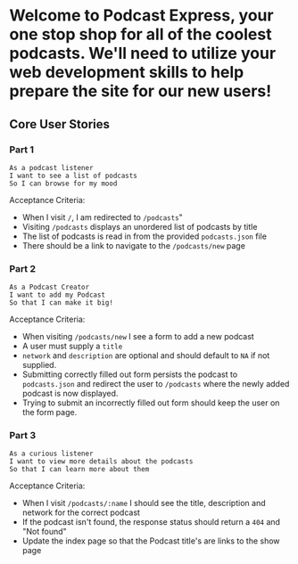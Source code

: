 # Welcome to Podcast Express, your one stop shop for all of the coolest podcasts. We'll need to utilize your web development skills to help prepare the site for our new users!

## Core User Stories

### Part 1

```no-highlight
As a podcast listener
I want to see a list of podcasts
So I can browse for my mood
```

Acceptance Criteria:

- When I visit `/`, I am redirected to `/podcasts`"
- Visiting `/podcasts` displays an unordered list of podcasts by title
- The list of podcasts is read in from the provided `podcasts.json` file
- There should be a link to navigate to the `/podcasts/new` page

### Part 2

```no-highlight
As a Podcast Creator
I want to add my Podcast
So that I can make it big!
```

Acceptance Criteria:

- When visiting `/podcasts/new` I see a form to add a new podcast
- A user must supply a `title`
- `network` and `description` are optional and should default to `NA` if not supplied.
- Submitting correctly filled out form persists the podcast to `podcasts.json` and redirect the user to `/podcasts` where the newly added podcast is now displayed.
- Trying to submit an incorrectly filled out form should keep the user on the form page.

### Part 3

```no-highlight
As a curious listener
I want to view more details about the podcasts
So that I can learn more about them
```

Acceptance Criteria:

- When I visit `/podcasts/:name` I should see the title, description and network for the correct podcast
- If the podcast isn't found, the response status should return a `404` and "Not found"
- Update the index page so that the Podcast title's are links to the show page
